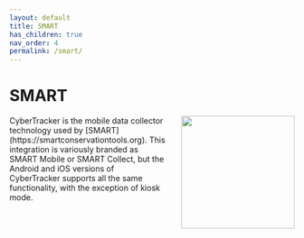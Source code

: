 ```yaml
---
layout: default
title: SMART
has_children: true
nav_order: 4
permalink: /smart/
---
```

# SMART

<div>
<img src="{{ site.baseurl }}/assets/smart/logo.svg" align="right" class="inline" style="width:200px;padding-left:5%;"/>
CyberTracker is the mobile data collector technology used by [SMART](https://smartconservationtools.org). This integration is variously branded as SMART Mobile or SMART Collect, 
but the Android and iOS versions of CyberTracker supports all the same functionality, with the exception of kiosk mode.
</div>
 
  